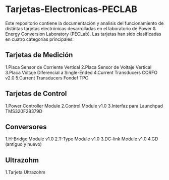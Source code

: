# Tarjetas-Electronicas-PECLAB
Este repositorio contiene la documentación y analisis del funcionamiento de distintas tarjetas electrónicas desarrolladas en el laboratorio de Power & Energy Conversion Laboratory (PECLab). Las tarjetas han sido clasificadas en cuatro categorías principales:

## Tarjetas de Medición
1.Placa Sensor de Corriente Vertical
2.Placa Sensor de Voltaje Vertical
3.Placa Voltaje Diferencial a Single-Ended
4.Current Transducers CORFO v2.0
5.Current Transducers Fondef TPC

## Tarjetas de Control
1.Power Controller Module
2.Control Module v1.0
3.Interfaz para Launchpad TMS320F28379D

## Conversores
1.H-Bridge Module v1.0
2.T-Type Module v1.0
3.DC-link Module v1.0
4.GD (antiguo y nuevo)

## Ultrazohm
1.Tarjeta Ultrazohm
